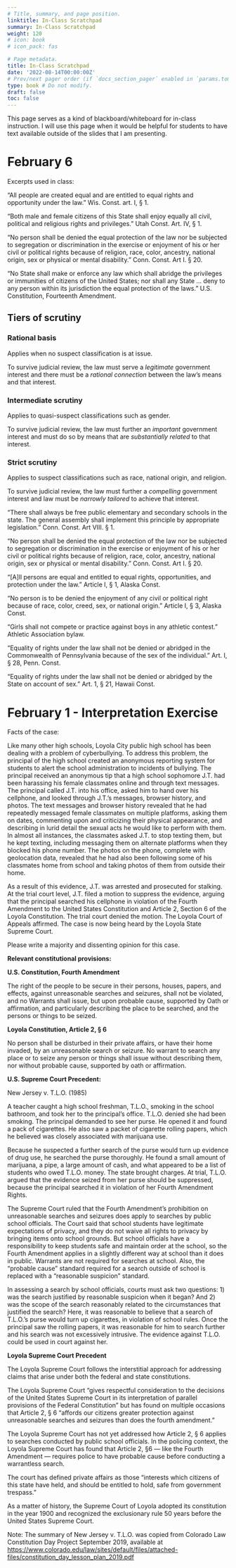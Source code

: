 ```yaml
---
# Title, summary, and page position.
linktitle: In-Class Scratchpad
summary: In-Class Scratchpad
weight: 120
# icon: book
# icon_pack: fas

# Page metadata.
title: In-Class Scratchpad
date: '2022-08-14T00:00:00Z'
# Prev/next pager order (if `docs_section_pager` enabled in `params.toml`)
type: book # Do not modify.
draft: false
toc: false
---
```


This page serves as a kind of blackboard/whiteboard for in-class instruction. I will use this page when it would be helpful for students to have text available outside of the slides that I am presenting.

# February 6

Excerpts used in class:

“All people are created equal and are entitled to equal rights and opportunity under the law.” Wis. Const. art. I, § 1.

“Both male and female citizens of this State shall enjoy equally all civil, political and religious rights and privileges.” Utah Const. Art. IV, § 1.

“No person shall be denied the equal protection of the law nor be subjected to segregation or discrimination in the exercise or enjoyment of his or her civil or political rights because of religion, race, color, ancestry, national origin, sex or physical or mental disability.” Conn. Const. Art I. § 20.

“No State shall make or enforce any law which shall abridge the privileges or immunities of citizens of the United States; nor shall any State … deny to any person within its jurisdiction the equal protection of the laws.” U.S. Constitution, Fourteenth Amendment.

## Tiers of scrutiny

### Rational basis
Applies when no suspect classification is at issue.

To survive judicial review, the law must serve a *legitimate* government interest and there must be a *rational connection* between the law’s means and that interest.

### Intermediate scrutiny
Applies to quasi-suspect classifications such as gender.

To survive judicial review, the law must further an *important* government interest and must do so by means that are *substantially related* to that interest.

### Strict scrutiny
Applies to suspect classifications such as race, national origin, and religion.

To survive judicial review,  the law must further a *compelling* government interest and law must be *narrowly tailored* to achieve that interest.


“There shall always be free public elementary and secondary schools in the state. The general assembly shall implement this principle by appropriate legislation.” Conn. Const. Art VIII. § 1.

“No person shall be denied the equal protection of the law nor be subjected to segregation or discrimination in the exercise or enjoyment of his or her civil or political rights because of religion, race, color, ancestry, national origin, sex or physical or mental disability.” Conn. Const. Art I. § 20.


“[A]ll persons are equal and entitled to equal rights, opportunities, and protection under the law.” Article I, § 1, Alaska Const.

“No person is to be denied the enjoyment of any civil or political right because of race, color, creed, sex, or national origin.” Article I, § 3, Alaska Const.

“Girls shall not compete or practice against boys in any athletic contest.” Athletic Association bylaw.

“Equality of rights under the law shall not be denied or abridged in the Commonwealth of Pennsylvania because of the sex of the individual.” Art. I, § 28, Penn. Const.

“Equality of rights under the law shall not be denied or abridged by the State on account of sex.” Art. 1, § 21, Hawaii Const.

# February 1 - Interpretation Exercise

Facts of the case:

Like many other high schools, Loyola City public high school has been dealing with a problem of cyberbullying. To address this problem, the principal of the high school created an anonymous reporting system for students to alert the school administration to incidents of bullying. The principal received an anonymous tip that a high school sophomore J.T. had been harassing his female classmates online and through text messages. The principal called J.T. into his office, asked him to hand over his cellphone, and looked through J.T.’s messages, browser history, and photos. The text messages and browser history revealed that he had repeatedly messaged female classmates on multiple platforms, asking them on dates, commenting upon and criticizing their physical appearance, and describing in lurid detail the sexual acts he would like to perform with them. In almost all instances, the classmates asked J.T. to stop texting them, but he kept texting, including messaging them on alternate platforms when they blocked his phone number. The photos on the phone, complete with geolocation data, revealed that he had also been following some of his classmates home from school and taking photos of them from outside their home.

As a result of this evidence, J.T. was arrested and prosecuted for stalking. At the trial court level, J.T. filed a motion to suppress the evidence, arguing that the principal searched his cellphone in violation of the Fourth Amendment to the United States Constitution and Article 2, Section 6 of the Loyola Constitution. The trial court denied the motion. The Loyola Court of Appeals affirmed. The case is now being heard by the Loyola State Supreme Court.

Please write a majority and dissenting opinion for this case.

**Relevant constitutional provisions:**

**U.S. Constitution, Fourth Amendment**

The right of the people to be secure in their persons, houses, papers, and effects, against unreasonable searches and seizures, shall not be violated, and no Warrants shall issue, but upon probable cause, supported by Oath or affirmation, and particularly describing the place to be searched, and the persons or things to be seized.

**Loyola Constitution, Article 2, § 6**

No person shall be disturbed in their private affairs, or have their home invaded, by an unreasonable search or seizure. No warrant to search any place or to seize any person or things shall issue without describing them, nor without probable cause, supported by oath or affirmation.

**U.S. Supreme Court Precedent:**

New Jersey v. T.L.O. (1985) 

A teacher caught a high school freshman, T.L.O., smoking in the school bathroom, and took her to the principal’s office. T.L.O. denied she had been smoking. The principal demanded to see her purse. He opened it and found a pack of cigarettes. He also saw a packet of cigarette rolling papers, which he believed was closely associated with marijuana use. 

Because he suspected a further search of the purse would turn up evidence of drug use, he searched the purse thoroughly. He found a small amount of marijuana, a pipe, a large amount of cash, and what appeared to be a list of students who owed T.L.O. money. The state brought charges. At trial, T.L.O. argued that the evidence seized from her purse should be suppressed, because the principal searched it in violation of her Fourth Amendment Rights. 

The Supreme Court ruled that the Fourth Amendment’s prohibition on unreasonable searches and seizures does apply to searches by public school officials. The Court said that school students have legitimate expectations of privacy, and they do not waive all rights to privacy by bringing items onto school grounds. But school officials have a responsibility to keep students safe and maintain order at the school, so the Fourth Amendment applies in a slightly different way at school than it does in public. Warrants are not required for searches at school. Also, the “probable cause” standard required for a search outside of school is replaced with a “reasonable suspicion” standard. 

In assessing a search by school officials, courts must ask two questions: 1) was the search justified by reasonable suspicion when it began? And 2) was the scope of the search reasonably related to the circumstances that justified the search? Here, it was reasonable to believe that a search of T.L.O.’s purse would turn up cigarettes, in violation of school rules. Once the principal saw the rolling papers, it was reasonable for him to search further and his search was not excessively intrusive. The evidence against T.L.O. could be used in court against her.

**Loyola Supreme Court Precedent**

The Loyola Supreme Court follows the interstitial approach for addressing claims that arise under both the federal and state constitutions.

The Loyola Supreme Court “gives respectful consideration to the decisions of the United States Supreme Court in its interpretation of parallel provisions of the Federal Constitution” but has found on multiple occasions that Article 2, § 6 “affords our citizens greater protection against unreasonable searches and seizures than does the fourth amendment.”

The Loyola Supreme Court has not yet addressed how Article 2, § 6 applies to searches conducted by public school officials. In the policing context, the Loyola Supreme Court has found that Article 2, §6 — like the Fourth Amendment — requires police to have probable cause before conducting a warrantless search.

The court has defined private affairs as those “interests which citizens of this state have held, and should be entitled to hold, safe from government trespass.”

As a matter of history, the Supreme Court of Loyola adopted its constitution in the year 1900 and recognized the exclusionary rule 50 years before the United States Supreme Court.



Note: The summary of New Jersey v. T.L.O. was copied from Colorado Law Constitution Day Project September 2019, available at https://www.colorado.edu/law/sites/default/files/attached-files/constitution_day_lesson_plan_2019.pdf